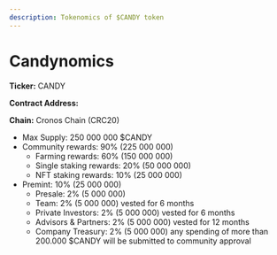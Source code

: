 ```yaml
---
description: Tokenomics of $CANDY token
---
```


# Candynomics



**Ticker:** CANDY

**Contract Address:**

**Chain:** Cronos Chain (CRC20)

* Max Supply: 250 000 000 $CANDY
* Community rewards: 90% (225 000 000)
  * Farming rewards: 60% (150 000 000)
  * Single staking rewards: 20% (50 000 000)
  * NFT staking rewards: 10% (25 000 000)
* Premint: 10% (25 000 000)
  * Presale: 2% (5 000 000)
  * Team: 2% (5 000 000) vested for 6 months
  * Private Investors: 2% (5 000 000) vested for 6 months
  * Advisors & Partners: 2% (5 000 000) vested for 12 months
  * Company Treasury: 2% (5 000 000) any spending of more than 200.000 $CANDY will be submitted to community approval
